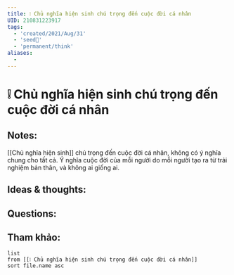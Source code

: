 ```yaml
---
title: ❕ Chủ nghĩa hiện sinh chú trọng đến cuộc đời cá nhân
UID: 210831223917
tags:
  - 'created/2021/Aug/31'
  - 'seed🥜'
  - 'permanent/think'
aliases:
  - 
---
```

# ❕ Chủ nghĩa hiện sinh chú trọng đến cuộc đời cá nhân

## Notes:
[[Chủ nghĩa hiện sinh]] chú trọng đến cuộc đời cá nhân, không có ý nghĩa chung cho tất cả. Ý nghĩa cuộc đời của mỗi người do mỗi người tạo ra từ trải nghiệm bản thân, và không ai giống ai.

## Ideas & thoughts:

## Questions:


## Tham khảo:
```dataview
list
from [[❕ Chủ nghĩa hiện sinh chú trọng đến cuộc đời cá nhân]]
sort file.name asc
```